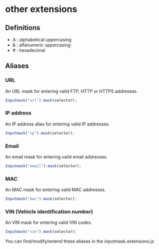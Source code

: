 # other extensions
## Definitions
- A   :     alphabetical uppercasing
- &   :     alfanumeric uppercasing
- \#  :     hexadecimal

## Aliases
### URL
An URL mask for entering valid FTP, HTTP or HTTPS addresses.

```javascript
Inputmask("url").mask(selector);
```

### IP address
An IP address alias for entering valid IP addresses.

```javascript
Inputmask("ip").mask(selector);
```

### Email
An email mask for entering valid email addresses.

```javascript
Inputmask("email").mask(selector);
```

### MAC
An MAC mask for entering valid MAC addresses.

```javascript
Inputmask("mac").mask(selector);
```

### VIN (Vehicle identification number)
An VIN mask for entering valid VIN codes.

```javascript
Inputmask("vin").mask(selector);
```

You can find/modify/extend these aliases in the inputmask.extensions.js
